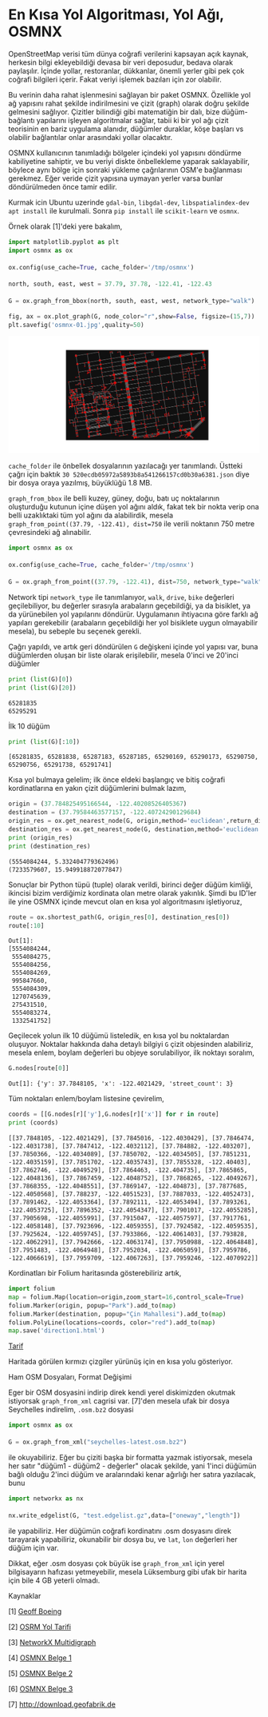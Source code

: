 # En Kısa Yol Algoritması, Yol Ağı, OSMNX

OpenStreetMap verisi tüm dünya coğrafi verilerini kapsayan açık
kaynak, herkesin bilgi ekleyebildiği devasa bir veri deposudur, bedava
olarak paylaşılır. İçinde yollar, restoranlar, dükkanlar, önemli
yerler gibi pek çok coğrafi bilgileri içerir. Fakat veriyi işlemek
bazıları için zor olabilir.

Bu verinin daha rahat işlenmesini sağlayan bir paket OSMNX. Özellikle
yol ağ yapısını rahat şekilde indirilmesini ve çizit (graph) olarak
doğru şekilde gelmesini sağlıyor. Çizitler bilindiği gibi matematiğin
bir dalı, bize düğüm-bağlantı yapılarını işleyen algoritmalar sağlar,
tabii ki bir yol ağı çizit teorisinin en bariz uygulama alanıdır,
düğümler duraklar, köşe başları vs olabilir bağlantılar onlar
arasındaki yollar olacaktır.

OSMNX kullanıcının tanımladığı bölgeler içindeki yol yapısını döndürme
kabiliyetine sahiptir, ve bu veriyi diskte önbellekleme yaparak
saklayabilir, böylece aynı bölge için sonraki yükleme çağrılarının
OSM'e bağlanması gerekmez. Eğer veride çizit yapısına uymayan yerler
varsa bunlar döndürülmeden önce tamir edilir.


Kurmak icin Ubuntu uzerinde `gdal-bin`, `libgdal-dev`, `libspatialindex-dev`
`apt install` ile kurulmali. Sonra `pip install`
ile `scikit-learn` ve `osmnx`.

Örnek olarak [1]'deki yere bakalım,

```python
import matplotlib.pyplot as plt
import osmnx as ox

ox.config(use_cache=True, cache_folder='/tmp/osmnx')

north, south, east, west = 37.79, 37.78, -122.41, -122.43

G = ox.graph_from_bbox(north, south, east, west, network_type="walk")
```

```python
fig, ax = ox.plot_graph(G, node_color="r",show=False, figsize=(15,7))
plt.savefig('osmnx-01.jpg',quality=50)
```

![](osmnx-01.jpg)


`cache_folder` ile önbellek dosyalarının yazılacağı yer tanımlandı. Üstteki çağrı
için baktık `30 520ecdb05972a5893b8a541266157cd0b30a6381.json` diye bir dosya
oraya yazılmış, büyüklüğü 1.8 MB.

`graph_from_bbox` ile belli kuzey, güney, doğu, batı uç noktalarının
oluşturduğu kutunun içine düşen yol ağını aldık, fakat tek bir nokta
verip ona belli uzaklıktaki tüm yol ağını da alabilirdik, mesela
`graph_from_point((37.79, -122.41), dist=750` ile verili noktanın 750
metre çevresindeki ağ alınabilir.

```python
import osmnx as ox

ox.config(use_cache=True, cache_folder='/tmp/osmnx')

G = ox.graph_from_point((37.79, -122.41), dist=750, network_type="walk")
```

Network tipi `network_type` ile tanımlanıyor, `walk`, `drive`, `bike`
değerleri geçilebiliyor, bu değerler sırasıyla arabaların geçebildiği, ya da
bisiklet, ya da yürünebilen yol yapılarını döndürür. Uygulamanın
ihtiyacına göre farklı ağ yapıları gerekebilir (arabaların geçebildiği her
yol bisiklete uygun olmayabilir mesela), bu sebeple bu seçenek gerekli.

Çağrı yapıldı, ve artık geri döndürülen `G` değişkeni içinde yol yapısı var,
buna düğümlerden oluşan bir liste olarak erişilebilir, mesela 0'inci
ve 20'inci düğümler


```python
print (list(G)[0])
print (list(G)[20])
```

```text
65281835
65295291
```

İlk 10 düğüm

```python
print (list(G)[:10])
```

```text
[65281835, 65281838, 65287183, 65287185, 65290169, 65290173, 65290750, 65290756, 65291738, 65291741]
```

Kısa yol bulmaya gelelim; ilk önce eldeki başlangıç ve bitiş coğrafi
kordinatlarına en yakın çizit düğümlerini bulmak lazım,

```python
origin = (37.784825495166544, -122.40208526405367)
destination = (37.79584463577157, -122.40724290129684)
origin_res = ox.get_nearest_node(G, origin,method='euclidean',return_dist=True)
destination_res = ox.get_nearest_node(G, destination,method='euclidean',return_dist=True)
print (origin_res)
print (destination_res)
```

```text
(5554084244, 5.332404779362496)
(7233579607, 15.949918872077847)
```

Sonuçlar bir Python tüpü (tuple) olarak verildi, birinci değer düğüm
kimliği, ikincisi bizim verdiğimiz kordinata olan metre olarak yakınlık.
Şimdi bu ID'ler ile yine OSMNX içinde mevcut olan en kısa yol algoritmasını
işletiyoruz,

```python
route = ox.shortest_path(G, origin_res[0], destination_res[0])
route[:10]
```

```text
Out[1]: 
[5554084244,
 5554084275,
 5554084256,
 5554084269,
 995847660,
 5554084309,
 1270745639,
 275431510,
 5554083274,
 1332541752]
```

Geçilecek yolun ilk 10 düğümü listeledik, en kısa yol bu noktalardan
oluşuyor. Noktalar hakkında daha detaylı bilgiyi `G` çizit objesinden
alabiliriz, mesela enlem, boylam değerleri bu objeye sorulabiliyor,
ilk noktayı soralım,

```python
G.nodes[route[0]]
```

```text
Out[1]: {'y': 37.7848105, 'x': -122.4021429, 'street_count': 3}
```

Tüm noktaları enlem/boylam listesine çevirelim,

```python
coords = [[G.nodes[r]['y'],G.nodes[r]['x']] for r in route]
print (coords)
```

```text
[[37.7848105, -122.4021429], [37.7845016, -122.4030429], [37.7846474, -122.4031738], [37.7847412, -122.4032112], [37.784882, -122.403207], [37.7850366, -122.4034089], [37.7850702, -122.4034505], [37.7851231, -122.4035159], [37.7851702, -122.4035743], [37.7855328, -122.40403], [37.7862746, -122.4049529], [37.7864463, -122.404735], [37.7865865, -122.4048136], [37.7867459, -122.4048752], [37.7868265, -122.4049267], [37.7868355, -122.4048551], [37.7869147, -122.404873], [37.7877685, -122.4050568], [37.788237, -122.4051523], [37.7887033, -122.4052473], [37.7891462, -122.4053364], [37.7892111, -122.4053494], [37.7893261, -122.4053725], [37.7896352, -122.4054347], [37.7901017, -122.4055285], [37.7905698, -122.4055991], [37.7915047, -122.4057597], [37.7917761, -122.4058148], [37.7923696, -122.4059355], [37.7924582, -122.4059535], [37.7925624, -122.4059745], [37.7933866, -122.4061403], [37.793828, -122.4062291], [37.7942666, -122.4063174], [37.7950988, -122.4064848], [37.7951483, -122.4064948], [37.7952034, -122.4065059], [37.7959786, -122.4066619], [37.7959709, -122.4067263], [37.7959246, -122.4070922]]
```

Kordinatları bir Folium haritasında gösterebiliriz artık,


```python
import folium
map = folium.Map(location=origin,zoom_start=16,control_scale=True)
folium.Marker(origin, popup="Park").add_to(map)
folium.Marker(destination, popup="Çin Mahallesi").add_to(map)
folium.PolyLine(locations=coords, color="red").add_to(map)
map.save('direction1.html')
```

[Tarif](direction1.html)

Haritada görülen kırmızı çizgiler yürünüş için en kısa yolu gösteriyor.

Ham OSM Dosyaları, Format Değişimi

Eger bir OSM dosyasini indirip direk kendi yerel diskimizden okutmak istiyorsak
`graph_from_xml` cagrisi var. [7]'den mesela ufak bir dosya Seychelles indirelim,
`.osm.bz2` dosyasi

```python
import osmnx as ox

G = ox.graph_from_xml("seychelles-latest.osm.bz2")
```

ile okuyabiliriz. Eğer bu çiziti başka bir formatta yazmak istiyorsak,
mesela her satır "düğüm1 - düğüm2 - değerler" olacak şekilde, yani
1'inci düğümün bağlı olduğu 2'inci düğüm ve aralarındaki kenar
ağırlığı her satıra yazılacak, bunu

```python
import networkx as nx

nx.write_edgelist(G, "test.edgelist.gz",data=["oneway","length"])
```

ile yapabiliriz. Her düğümün coğrafi kordinatını .osm dosyasını direk
tarayarak yapabiliriz, okunabilir bir dosya bu, ve `lat`, `lon` değerleri
her düğüm için var.

Dikkat, eğer .osm dosyası çok büyük ise `graph_from_xml` için yerel
bilgisayarın hafızası yetmeyebilir, mesela Lüksemburg gibi ufak bir
harita için bile 4 GB yeterli olmadı.

Kaynaklar

[1] <a href="https://geoffboeing.com/2016/11/osmnx-python-street-networks/">Geoff Boeing</a>

[2] <a href="../../2016/11/yol-tarifi-harita-bilgisi-osrm-backend.html">OSRM Yol Tarifi</a>

[3] <a href="https://networkx.org/documentation/stable/reference/classes/multidigraph.html">NetworkX Multidigraph</a>

[4] <a href="https://github.com/gboeing/osmnx-examples/blob/main/notebooks/01-overview-osmnx.ipynb">OSMNX Belge 1</a>

[5] <a href="https://github.com/bryanvallejo16/shortest-path-osm/blob/main/shortest_path_osm_updated_example.ipynb">OSMNX Belge 2</a>

[6] <a href="https://github.com/gboeing/osmnx-examples/blob/main/notebooks/02-routing-speed-time.ipynb">OSMNX Belge 3</a>

[7] http://download.geofabrik.de